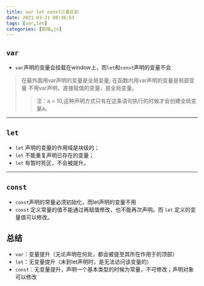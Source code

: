 ```yaml
---
title: var let const三者区别
date: 2021-03-21 08:36:53
tags: [var,let]
categories: [前端,js]
---
```


## `var`
* `var`声明的变量会挂载在window上，而`let`和`const`声明的变量不会
>在最外面用var声明的变量是全局变量;
>在函数内用var声明的变量是局部变量
>不用var声明，直接赋值的变量，是全局变量。
>>注：a = 10,这种声明方式只有在这条语句执行的时候才会创建全局变量a。
<!-- more -->
---
## `let`
* `let` 声明的变量的作用域是块级的；
* `let` 不能重复声明已存在的变量；
* `let` 有暂时死区，不会被提升。
---
## `const`

* `const`声明的常量必须初始化，而let声明的变量不用
* `const` 定义常量的值不能通过再赋值修改，也不能再次声明。而 `let` 定义的变量值可以修改。


## 总结
* `var`：变量提升（无论声明在何处，都会被提至其所在作用于的顶部）
* `let`：无变量提升（未到let声明时，是无法访问该变量的）
* `const`：无变量提升，声明一个基本类型的时候为常量，不可修改；声明对象可以修改
